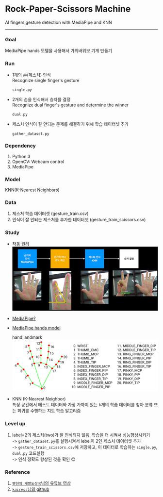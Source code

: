 # Rock-Paper-Scissors Machine
AI fingers gesture detection with MediaPipe and KNN

---
### Goal
MediaPipe hands 모델을 사용해서 가위바위보 기계 만들기

### Run
- 1개의 손(제스처) 인식  
  Recognize single finger's gesture
    ```
    single.py
    ```
- 2개의 손을 인식해서 승자를 결정  
Recognize dual finger's gesture and determine the winner
    ```
    dual.py
    ```
- 제스처 인식이 잘 안되는 문제를 해결하기 위해 학습 데이터셋 추가
    ```
    gather_dataset.py
    ```

### Dependency
1. Python 3
2. OpenCV: Webcam control
3. MediaPipe

### Model
KNN(K-Nearest Neighbors)

### Data
1. 제스처 학습 데이터셋 (gesture_train.csv)
2. 인식이 잘 안되는 제스처를 추가한 데이터셋 (gesture_train_scissors.csv)

### Study
- 작동 원리
![img.png](data/img.png)   


- [MediaPipe?](https://mediapipe.dev/)
  

- [MediaPipe hands model](https://google.github.io/mediapipe/solutions/hands.html#hand-landmark-model)

  hand landmark![img_1.png](data/img_1.png)


- KNN (K-Nearest Neighbor)  
  특징 공간에서 테스트 데이터와 가장 가까이 있는 k개의 학습 데이터를 찾아 분류 또는 회귀를 수행하는 지도 학습 알고리즘

### Level up
1. label=2의 제스처(two)가 잘 인식되지 않음. 학습을 더 시켜서 성능향상시키기  
   -> `gather_dataset.py`를 실행시켜서 lebel이 2인 제스처 데이터셋 추가  
   -> `gesture_train_scissors.csv`에 저장하고, 이 데이터로 학습하는 `single.py`, `dual.py` 코드실행  
   -> 인식 정확도 향상된 것을 확인 😊

### Reference
1. [`빵형의 개발도상국`님의 유튜브 영상](https://www.youtube.com/watch?v=udeQhZHx-00)
2. [`kairess`님의 github](https://github.com/kairess/Rock-Paper-Scissors-Machine)
